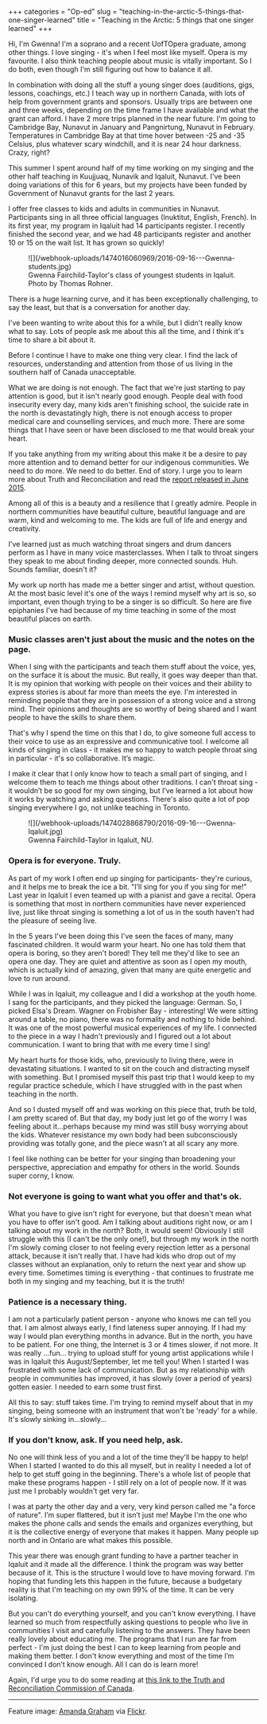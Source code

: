 +++
categories = "Op-ed"
slug = "teaching-in-the-arctic-5-things-that-one-singer-learned"
title = "Teaching in the Arctic: 5 things that one singer learned"
+++

Hi, I'm Gwenna!  I'm a soprano and a recent UofTOpera graduate, among other things. I love singing - it's when I feel most like myself. Opera is my favourite. I also think teaching people about music is vitally important.  So I do both, even though I'm still figuring out how to balance it all.

In combination with doing all the stuff a young singer does (auditions, gigs, lessons, coachings, etc.) I teach way up in northern Canada, with lots of help from government grants and sponsors. Usually trips are between one and three weeks, depending on the time frame I have available and what the grant can afford. I have 2 more trips planned in the near future. I'm going to Cambridge Bay, Nunavut in January and Pangnirtung, Nunavut in February. Temperatures in Cambridge Bay at that time hover between -25 and -35 Celsius, plus whatever scary windchill, and it is near 24 hour darkness. Crazy, right? 

This summer I spent around half of my time working on my singing and the other half teaching in Kuujjuaq, Nunavik and Iqaluit, Nunavut. I've been doing variations of this for 6 years, but my projects have been funded by Government of Nunavut grants for the last 2 years. 

I offer free classes to kids and adults in communities in Nunavut. Participants sing in all three official languages (Inuktitut, English, French). In its first year, my program in Iqaluit had 14 participants register. I recently finished the second year, and we had 48 participants register and another 10 or 15 on the wait list. It has grown so quickly! 

<figure data-type="image">
![](/webhook-uploads/1474016060969/2016-09-16---Gwenna-students.jpg)<figcaption>Gwenna Fairchild-Taylor's class of youngest students in Iqaluit. Photo by Thomas Rohner.</figcaption>
</figure>

There is a huge learning curve, and it has been exceptionally challenging, to say the least, but that is a conversation for another day.

I've been wanting to write about this for a while, but I didn't really know what to say. Lots of people ask me about this all the time, and I think it's time to share a bit about it. 

Before I continue I have to make one thing very clear.  I find the lack of resources, understanding and attention from those of us living in the southern half of Canada unacceptable. 

What we are doing is not enough. The fact that we're just starting to pay attention is good, but it isn't nearly good enough. People deal with food insecurity every day, many kids aren't finishing school, the suicide rate in the north is devastatingly high, there is not enough access to proper medical care and counselling services, and much more. There are some things that I have seen or have been disclosed to me that would break your heart. 

If you take anything from my writing about this make it be a desire to pay more attention and to demand better for our indigenous communities. We need to do more. We need to do better. End of story. I urge you to learn more about Truth and Reconciliation and read the [report released in June 2015](http://www.trc.ca/websites/trcinstitution/index.php?p=890).

Among all of this is a beauty and a resilience that I greatly admire. People in northern communities have beautiful culture, beautiful language and are warm, kind and welcoming to me. The kids are full of life and energy and creativity.

I've learned just as much watching throat singers and drum dancers perform as I have in many voice masterclasses. When I talk to throat singers they speak to me about finding deeper, more connected sounds. Huh. Sounds familiar, doesn't it? 

My work up north has made me a better singer and artist, without question. At the most basic level it's one of the ways I remind myself why art is so, so important, even though trying to be a singer is so difficult.  So here are five epiphanies I've had because of my time teaching in some of the most beautiful places on earth. 

### Music classes aren't just about the music and the notes on the page. 

When I sing with the participants and teach them stuff about the voice, yes, on the surface it is about the music.  But really, it goes way deeper than that. It is my opinion that working with people on their voices and their ability to express stories is about far more than meets the eye. I'm interested in reminding people that they are in possession of a strong voice and a strong mind. Their opinions and thoughts are so worthy of being shared and I want people to have the skills to share them. 

That's why I spend the time on this that I do, to give someone full access to their voice to use as an expressive and communicative tool. I welcome all kinds of singing in class - it makes me so happy to watch people throat sing in particular - it's so collaborative. It’s magic. 

I make it clear that I only know how to teach a small part of singing, and I welcome them to teach me things about other traditions. I can't throat sing - it wouldn’t be so good for my own singing, but I’ve learned a lot about how it works by watching and asking questions. There's also quite a lot of pop singing everywhere I go, not unlike teaching in Toronto.

<figure data-type="image">
![](/webhook-uploads/1474028868790/2016-09-16---Gwenna-Iqaluit.jpg)
<figcaption>Gwenna Fairchild-Taylor in Iqaluit, NU.</figcaption>
</figure>

### Opera is for everyone. Truly. 

As part of my work I often end up singing for participants- they're curious, and it helps me to break the ice a bit. "I’ll sing for you if you sing for me!" Last year in Iqaluit I even teamed up with a pianist and gave a recital. Opera is something that most in northern communities have never experienced live, just like throat singing is something a lot of us in the south haven't had the pleasure of seeing live. 

In the 5 years I've been doing this I've seen the faces of many, many fascinated children. It would warm your heart. No one has told them that opera is boring, so they aren't bored! They tell me they'd like to see an opera one day. They are quiet and attentive as soon as I open my mouth, which is actually kind of amazing, given that many are quite energetic and love to run around.

While I was in Iqaluit, my colleague and I did a workshop at the youth home. I sang for the participants, and they picked the language: German. So, I picked Elsa's Dream. Wagner on Frobisher Bay - interesting! We were sitting around a table, no piano, there was no formality and nothing to hide behind. It was one of the most powerful musical experiences of my life. I connected to the piece in a way I hadn't previously and I figured out a lot about communication. I want to bring that with me every time I sing!

My heart hurts for those kids, who, previously to living there, were in devastating situations. I wanted to sit on the couch and distracting myself with something. But I promised myself this past trip that I would keep to my regular practice schedule, which I have struggled with in the past when teaching in the north. 

And so I dusted myself off and was working on this piece that, truth be told, I am pretty scared of. But that day, my body just let go of the worry I was feeling about it…perhaps because my mind was still busy worrying about the kids. Whatever resistance my own body had been subconsciously providing was totally gone, and the piece wasn't at all scary any more.

I feel like nothing can be better for your singing than broadening your perspective, appreciation  and empathy for others in the world. Sounds super corny, I know. 

### Not everyone is going to want what you offer and that's ok. 

What you have to give isn't right for everyone, but that doesn't mean what you have to offer isn't good. Am I talking about auditions right now, or am I talking about my work in the north? Both, it would seem! Obviously I still struggle with this (I can't be the only one!), but through my work in the north I'm slowly coming closer to not feeling every rejection letter as a personal attack, because it isn't really that. I have had kids who drop out of my classes without an explanation, only to return the next year and show up every time. Sometimes timing is everything - that continues to frustrate me both in my singing and my teaching, but it is the truth! 

### Patience is a necessary thing. 

I am not a particularly patient person - anyone who knows me can tell you that. I am almost always early, I find lateness super annoying. If I had my way I would plan everything months in advance.   But in the north, you have to be patient. For one thing, the Internet is 3 or 4 times slower, if not more. It was really ...fun... trying to upload stuff for young artist applications while I was in Iqaluit this August/September, let me tell you! When I started I was frustrated with some lack of communication. But as my relationship with people in communities has improved, it has slowly (over a period of years) gotten easier. I needed to earn some trust first.

All this to say: stuff takes time. I'm trying to remind myself about that in my singing, being someone with an instrument that won't be 'ready' for a while. It's slowly sinking in…slowly… 

### If you don't know, ask. If you need help, ask. 

No one will think less of you and a lot of the time they'll be happy to help!  When I started I wanted to do this all myself, but in reality I needed a lot of help to get stuff going in the beginning. There's a whole list of people that make these programs happen - I still rely on a lot of people now. If it was just me I probably wouldn't get very far. 

I was at party the other day and a very, very kind person called me "a force of nature". I’m super flattered, but it isn’t just me! Maybe I'm the one who makes the phone calls and sends the emails and organizes everything, but it is the collective energy of everyone that makes it happen. Many people up north and in Ontario are what makes this possible. 

This year there was enough grant funding to have a partner teacher in Iqaluit and it made all the difference. I think the program was way better  because of it. This is the structure I would love to have moving forward. I'm hoping that funding lets this happen in the future, because a budgetary reality is that I'm teaching on my own 99% of the time. It can be very isolating. 

But you can't do everything yourself, and you can't know everything. I have learned so much from respectfully asking questions to people who live in communities I visit and carefully listening to the answers. They have been really lovely about educating me. The programs that I run are far from perfect - I'm just doing the best I can to keep learning from people and making them better. I don't know everything and most of the time I’m convinced I don’t know enough. All I can do is learn more!

Again, I'd urge you to do some reading at [this link to the Truth and Reconciliation Commission of Canada](http://www.trc.ca/websites/trcinstitution/index.php?p=890).

***
Feature image: [Amanda Graham](https://www.flickr.com/photos/ytwhitelight/5423894153/in/photolist-9ghSLr-9ghS2V-fCWAka-9ZKayq-uqoLtG-hfbUik-9ZGiJD-hfdBGi-hfc4M9-9ZGkhe-9ZGn3c-7EPWGh-9ZGmtg-9gkWFj-7EL3EV-hfbY3V-hfcysW-hfdALR-vnp3T6-h6KadE-jYfeT-v5PEhj-jYfiM-vk6rNJ-vmSs1h-vk6sms-9ZGi7z-9ghRQv-9ZKaoA-9ghSqM-9gkX2o-7EL4zc-9hkV6C-9hhMQ8-9ZGiXK-9ZKbnb-2fs1CJ-9hkVoq-9hkVzo-9ZKdmu-qopvXG-hfc8Lw-ph3FMd-dLrf6w-JfiDxm-9FS2N3-5VaYYd-8t7BMV-cwSuYG-cJbPYE) via [Flickr](https://creativecommons.org/licenses/by-nc-sa/2.0/).
